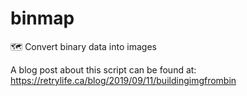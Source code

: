 # binmap
🗺️ Convert binary data into images

A blog post about this script can be found at: https://retrylife.ca/blog/2019/09/11/buildingimgfrombin